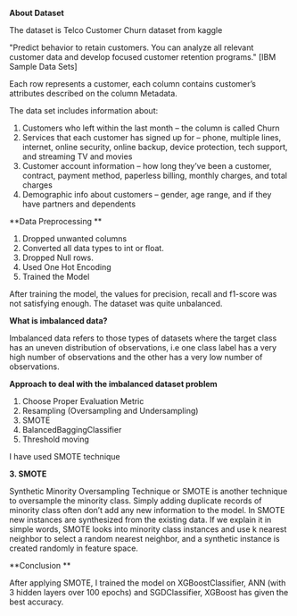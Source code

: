 **About Dataset**

The dataset is Telco Customer Churn dataset from kaggle

"Predict behavior to retain customers. You can analyze all relevant customer data and develop focused customer retention programs." [IBM Sample Data Sets]

Each row represents a customer, each column contains customer’s attributes described on the column Metadata.

The data set includes information about:

1. Customers who left within the last month – the column is called Churn
2. Services that each customer has signed up for – phone, multiple lines, internet, online security, online backup, device protection, tech support, and streaming TV and movies
3. Customer account information – how long they’ve been a customer, contract, payment method, paperless billing, monthly charges, and total charges
4. Demographic info about customers – gender, age range, and if they have partners and dependents

**Data Preprocessing **
1. Dropped unwanted columns
2. Converted all data types to int or float.
3. Dropped Null rows.
4. Used One Hot Encoding
5. Trained the Model 

After training the model, the values for precision, recall and f1-score was not satisfying enough.
The dataset was quite unbalanced.


**What is imbalanced data?**

Imbalanced data refers to those types of datasets where the target class has an uneven distribution of observations, i.e one class label has a very high number of observations and the other has a very low number of observations.

**Approach to deal with the imbalanced dataset problem**

1. Choose Proper Evaluation Metric
2. Resampling (Oversampling and Undersampling)
3. SMOTE
4. BalancedBaggingClassifier
5. Threshold moving

I have used SMOTE technique

**3. SMOTE**
 
Synthetic Minority Oversampling Technique or SMOTE is another technique to oversample the minority class. Simply adding duplicate records of minority class often don’t add any new information to the model. In SMOTE new instances are synthesized from the existing data. If we explain it in simple words, SMOTE looks into minority class instances and use k nearest neighbor to select a random nearest neighbor, and a synthetic instance is created randomly in feature space.

**Conclusion **

After applying SMOTE, I trained the model on 
XGBoostClassifier, ANN (with 3 hidden layers over 100 epochs) and SGDClassifier, XGBoost has given the best accuracy.

